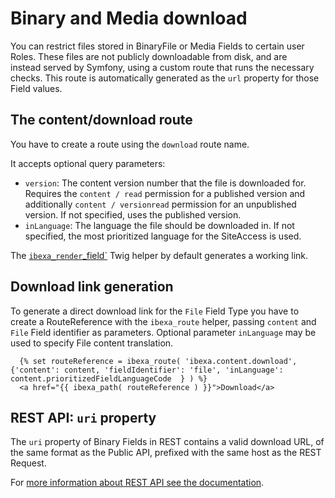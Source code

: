 # Binary and Media download

You can restrict files stored in BinaryFile or Media Fields to certain user Roles.
These files are not publicly downloadable from disk, and are instead served by Symfony, using a custom route that runs the necessary checks.
This route is automatically generated as the `url` property for those Field values.

## The content/download route

You have to create a route using the `download` route name.

It accepts optional query parameters:

- `version`: The content version number that the file is downloaded for. Requires the `content / read` permission for a published version and additionally `content / versionread` permission for an unpublished version. If not specified, uses the published version.
- `inLanguage`: The language the file should be downloaded in. If not specified, the most prioritized language for the SiteAccess is used.

The [`ibexa_render`_field`](../content_rendering/twig_function_reference/field_twig_functions.md#ibexa_render_field) Twig helper by default generates a working link.

## Download link generation

To generate a direct download link for the `File` Field Type you have to create
a RouteReference with the `ibexa_route` helper, passing `content` and `File` Field identifier as parameters.
Optional parameter `inLanguage` may be used to specify File content translation.

```twig
  {% set routeReference = ibexa_route( 'ibexa.content.download', {'content': content, 'fieldIdentifier': 'file', 'inLanguage': content.prioritizedFieldLanguageCode  } ) %}
  <a href="{{ ibexa_path( routeReference ) }}">Download</a>
```

## REST API: `uri` property

The `uri` property of Binary Fields in REST contains a valid download URL, of the same format as the Public API, prefixed with the same host as the REST Request.

For [more information about REST API see the documentation](../../api/rest_api_guide).
